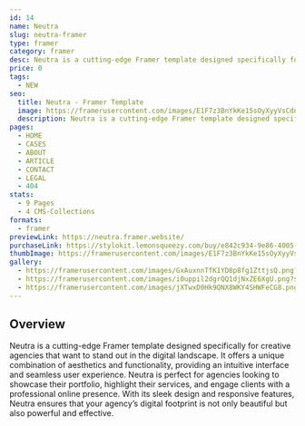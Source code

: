 ```yaml
---
id: 14
name: Neutra
slug: neutra-framer
type: framer
category: framer
desc: Neutra is a cutting-edge Framer template designed specifically for creative agencies that want to stand out in the digital landscape.
price: 0
tags:
  - NEW
seo:
  title: Neutra - Framer Template
  image: https://framerusercontent.com/images/E1F7z3BnYkKe15sOyXyyVsCdnH8.png?scale-down-to=1024
  description: Neutra is a cutting-edge Framer template designed specifically for creative agencies that want to stand out in the digital landscape.
pages:
  - HOME
  - CASES
  - ABOUT
  - ARTICLE
  - CONTACT
  - LEGAL
  - 404
stats:
  - 9 Pages
  - 4 CMS-Collections
formats:
  - framer
previewLink: https://neutra.framer.website/
purchaseLink: https://stylokit.lemonsqueezy.com/buy/e842c934-9e86-4005-9608-8a025089e6a4
thumbImage: https://framerusercontent.com/images/E1F7z3BnYkKe15sOyXyyVsCdnH8.png?scale-down-to=1024
gallery:
  - https://framerusercontent.com/images/GxAuxnnTfK1YD8p8fg1ZttjsQ.png?scale-down-to=1024
  - https://framerusercontent.com/images/i0uppil2dgrQQ1djNxZE6XgU.png?scale-down-to=1024
  - https://framerusercontent.com/images/jXTwxD0Hk9QNX8WKY4SHWFeCG8.png?scale-down-to=1024
---
```


## Overview

Neutra is a cutting-edge Framer template designed specifically for creative agencies that want to stand out in the digital landscape. It offers a unique combination of aesthetics and functionality, providing an intuitive interface and seamless user experience. Neutra is perfect for agencies looking to showcase their portfolio, highlight their services, and engage clients with a professional online presence. With its sleek design and responsive features, Neutra ensures that your agency’s digital footprint is not only beautiful but also powerful and effective.
